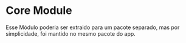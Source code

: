 # Core Module

Esse Módulo poderia ser extraido para um pacote separado, mas por simplicidade, foi mantido no mesmo
pacote do app.

